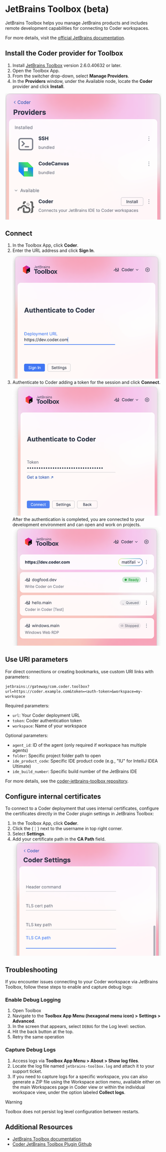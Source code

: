 # JetBrains Toolbox (beta)

JetBrains Toolbox helps you manage JetBrains products and includes remote development capabilities for connecting to Coder workspaces.

For more details, visit the [official JetBrains documentation](https://www.jetbrains.com/help/toolbox-app/manage-providers.html#shx3a8_18).

## Install the Coder provider for Toolbox

1. Install [JetBrains Toolbox](https://www.jetbrains.com/toolbox-app/) version 2.6.0.40632 or later.
1. Open the Toolbox App.
1. From the switcher drop-down, select **Manage Providers**.
1. In the **Providers** window, under the Available node, locate the **Coder** provider and click **Install**.

![Install the Coder provider in JetBrains Toolbox](../../../images/user-guides/jetbrains/toolbox/install.png)

## Connect

1. In the Toolbox App, click **Coder**.
1. Enter the URL address and click **Sign In**.
   ![JetBrains Toolbox Coder provider URL](../../../images/user-guides/jetbrains/toolbox/login-url.png)
1. Authenticate to Coder adding a token for the session and click **Connect**.
   ![JetBrains Toolbox Coder provider token](../../../images/user-guides/jetbrains/toolbox/login-token.png)
   After the authentication is completed, you are connected to your development environment and can open and work on projects.
   ![JetBrains Toolbox Coder Workspaces](../../../images/user-guides/jetbrains/toolbox/workspaces.png)

## Use URI parameters

For direct connections or creating bookmarks, use custom URI links with parameters:

```shell
jetbrains://gateway/com.coder.toolbox?url=https://coder.example.com&token=<auth-token>&workspace=my-workspace
```

Required parameters:

- `url`: Your Coder deployment URL
- `token`: Coder authentication token
- `workspace`: Name of your workspace

Optional parameters:

- `agent_id`: ID of the agent (only required if workspace has multiple agents)
- `folder`: Specific project folder path to open
- `ide_product_code`: Specific IDE product code (e.g., "IU" for IntelliJ IDEA Ultimate)
- `ide_build_number`: Specific build number of the JetBrains IDE

For more details, see the [coder-jetbrains-toolbox repository](https://github.com/coder/coder-jetbrains-toolbox#connect-to-a-coder-workspace-via-jetbrains-toolbox-uri).

## Configure internal certificates

To connect to a Coder deployment that uses internal certificates, configure the certificates directly in the Coder plugin settings in JetBrains Toolbox:

1. In the Toolbox App, click **Coder**.
1. Click the (⋮) next to the username in top right corner.
1. Select **Settings**.
1. Add your certificate path in the **CA Path** field.
   ![JetBrains Toolbox Coder Provider certificate path](../../../images/user-guides/jetbrains/toolbox/certificate.png)

## Troubleshooting

If you encounter issues connecting to your Coder workspace via JetBrains Toolbox, follow these steps to enable and capture debug logs:

### Enable Debug Logging

1. Open Toolbox
1. Navigate to the **Toolbox App Menu (hexagonal menu icon) > Settings > Advanced**.
1. In the screen that appears, select `DEBUG` for the Log level: section.
1. Hit the back button at the top.
1. Retry the same operation

### Capture Debug Logs

1. Access logs via **Toolbox App Menu > About > Show log files**.
2. Locate the log file named `jetbrains-toolbox.log` and attach it to your support ticket.
3. If you need to capture logs for a specific workspace, you can also generate a ZIP file using the Workspace action menu, available either on the main Workspaces page in Coder view or within the individual workspace view, under the option labeled **Collect logs**.

> [!WARNING]
> Toolbox does not persist log level configuration between restarts.

## Additional Resources

- [JetBrains Toolbox documentation](https://www.jetbrains.com/help/toolbox-app)
- [Coder JetBrains Toolbox Plugin Github](https://github.com/coder/coder-jetbrains-toolbox)
